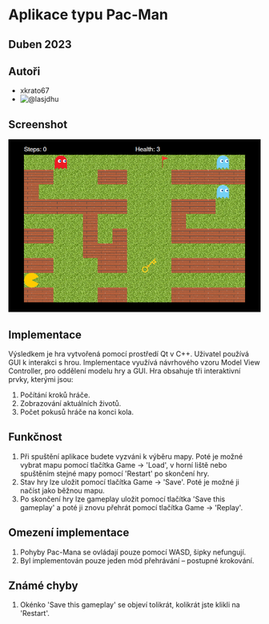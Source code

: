 # Aplikace typu Pac-Man

## Duben 2023

## Autoři
- xkrato67
- ![@lasjdhu](https://github.com/lasjdhu)

## Screenshot

![Screenshot](assets/game.png)

## Implementace

Výsledkem je hra vytvořená pomocí prostředí Qt v C++.
Uživatel používá GUI k interakci s hrou.
Implementace využívá návrhového vzoru Model View Controller, pro oddělení modelu hry a GUI.
Hra obsahuje tři interaktivní prvky, kterými jsou:
1) Počítání kroků hráče.
2) Zobrazování aktuálních životů.
3) Počet pokusů hráče na konci kola.

## Funkčnost

1) Při spuštění aplikace budete vyzváni k výběru mapy. Poté je možné vybrat mapu pomocí tlačítka Game -> 'Load', v horní liště
nebo spuštěním stejné mapy pomocí 'Restart' po skončení hry.
2) Stav hry lze uložit pomocí tlačítka Game -> 'Save'. Poté je možné ji načíst jako běžnou mapu.
3) Po skončení hry lze gameplay uložit pomocí tlačítka 'Save this gameplay' a poté ji znovu přehrát pomocí tlačítka Game -> 'Replay'.

## Omezení implementace

1) Pohyby Pac-Mana se ovládají pouze pomocí WASD, šipky nefungují.
2) Byl implementován pouze jeden mód přehrávání – postupné krokování.

## Známé chyby
1) Okénko 'Save this gameplay' se objeví tolikrát, kolikrát jste klikli na 'Restart'.
